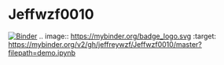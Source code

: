 # Jeffwzf0010
[![Binder](https://mybinder.org/badge_logo.svg)](https://mybinder.org/v2/gh/jeffreywzf/Jeffwzf0010/master?filepath=demo.ipynb)
.. image:: https://mybinder.org/badge_logo.svg
 :target: https://mybinder.org/v2/gh/jeffreywzf/Jeffwzf0010/master?filepath=demo.ipynb

